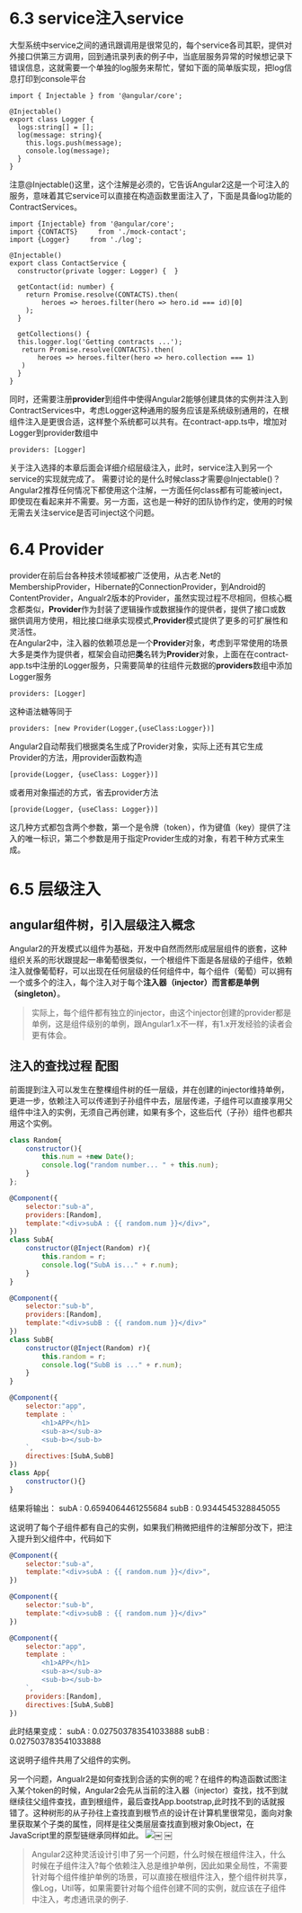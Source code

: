 # 6.3 service注入service
大型系统中service之间的通讯跟调用是很常见的，每个service各司其职，提供对外接口供第三方调用，回到通讯录列表的例子中，当底层服务异常的时候想记录下错误信息，这就需要一个单独的log服务来帮忙，譬如下面的简单版实现，把log信息打印到console平台

	import { Injectable } from '@angular/core';
	
	@Injectable()
	export class Logger {
	  logs:string[] = [];
	  log(message: string){
	    this.logs.push(message);
	    console.log(message);
	  }
	}
注意@Injectable()这里，这个注解是必须的，它告诉Angular2这是一个可注入的服务，意味着其它service可以直接在构造函数里面注入了，下面是具备log功能的ContractServices。

	import {Injectable} from '@angular/core';
	import {CONTACTS}     from './mock-contact';
	import {Logger}     from './log';
	
	@Injectable()
	export class ContactService {
	  constructor(private logger: Logger) {  }
	
	  getContact(id: number) {
	    return Promise.resolve(CONTACTS).then(
	        heroes => heroes.filter(hero => hero.id === id)[0]
	    );
	  }
	
	  getCollections() {
      this.logger.log('Getting contracts ...');
	   return Promise.resolve(CONTACTS).then(
	       heroes => heroes.filter(hero => hero.collection === 1)
	   )
	  }
	}
同时，还需要注册**provider**到组件中使得Angular2能够创建具体的实例并注入到ContractServices中，考虑Logger这种通用的服务应该是系统级别通用的，在根组件注入是更很合适，这样整个系统都可以共有。在contract-app.ts中，增加对Logger到provider数组中
```
providers: [Logger]
```
关于注入选择的本章后面会详细介绍层级注入，此时，service注入到另一个service的实现就完成了。
需要讨论的是什么时候class才需要@Injectable()？Angular2推荐任何情况下都使用这个注解，一方面任何class都有可能被inject，即使现在看起来并不需要。另一方面，这也是一种好的团队协作约定，使用的时候无需去关注service是否可inject这个问题。


# 6.4 Provider
provider在前后台各种技术领域都被广泛使用，从古老.Net的MembershipProvider，Hibernate的ConnectionProvider，到Android的ContentProvider，Angualr2版本的Provider，虽然实现过程不尽相同，但核心概念都类似，**Provider**作为封装了逻辑操作或数据操作的提供者，提供了接口或数据供调用方使用，相比接口继承实现模式,**Provider**模式提供了更多的可扩展性和灵活性。  
在Angular2中，注入器的依赖项总是一个**Provider**对象，考虑到平常使用的场景大多是类作为提供者，框架会自动把**类**名转为**Provider**对象，上面在在contract-app.ts中注册的Logger服务，只需要简单的往组件元数据的**providers**数组中添加Logger服务  

	providers: [Logger]

这种语法糖等同于

	providers: [new Provider(Logger,{useClass:Logger})] 
	
Angular2自动帮我们根据类名生成了Provider对象，实际上还有其它生成Provider的方法，用provider函数构造
	
	[provide(Logger, {useClass: Logger})]
或者用对象描述的方式，省去provider方法

	[provide(Logger, {useClass: Logger})]
这几种方式都包含两个参数，第一个是令牌（token），作为键值（key）提供了注入的唯一标识，第二个参数是用于指定Provider生成的对象，有若干种方式来生成。

# 6.5 层级注入
## angular组件树，引入层级注入概念
Angular2的开发模式以组件为基础，开发中自然而然形成层层组件的嵌套，这种组织关系的形状跟提起一串葡萄很类似，一个根组件下面是各层级的子组件，依赖注入就像葡萄籽，可以出现在任何层级的任何组件中，每个组件（葡萄）可以拥有一个或多个的注入，每个注入对于每个**注入器（injector）**而言都是**单例（singleton）**。


> 实际上，每个组件都有独立的injector，由这个injector创建的provider都是单例，这是组件级别的单例，跟Angular1.x不一样，有1.x开发经验的读者会更有体会。

## 注入的查找过程 配图
前面提到注入可以发生在整棵组件树的任一层级，并在创建的injector维持单例，更进一步，依赖注入可以传递到子孙组件中去，层层传递，子组件可以直接享用父组件中注入的实例，无须自己再创建，如果有多个，这些后代（子孙）组件也都共用这个实例。

``` javascript
class Random{
	constructor(){
		this.num = +new Date();
		console.log("random number... " + this.num);
	}
};

@Component({
	selector:"sub-a",
	providers:[Random],
	template:"<div>subA : {{ random.num }}</div>",
})
class SubA{
	constructor(@Inject(Random) r){
		this.random = r;
    	console.log("SubA is..." + r.num);
	}
}

@Component({
	selector:"sub-b",
	providers:[Random],
	template:"<div>subB : {{ random.num }}</div>"
})
class SubB{
	constructor(@Inject(Random) r){
    	this.random = r;
		console.log("SubB is ..." + r.num);
	}
}

@Component({
	selector:"app",
	template : `
		<h1>APP</h1>
		<sub-a></sub-a>
		<sub-b></sub-b>
	`,
	directives:[SubA,SubB]
})
class App{
	constructor(){}
}

```
结果将输出：
subA : 0.6594064461255684
subB : 0.9344545328845055

这说明了每个子组件都有自己的实例，如果我们稍微把组件的注解部分改下，把注入提升到父组件中，代码如下

``` javascript
@Component({
	selector:"sub-a",
	template:"<div>subA : {{ random.num }}</div>",
})

@Component({
	selector:"sub-b",
	template:"<div>subB : {{ random.num }}</div>"
})

@Component({
	selector:"app",
	template : `
		<h1>APP</h1>
		<sub-a></sub-a>
		<sub-b></sub-b>
	`,
	providers:[Random],
    directives:[SubA,SubB]
})
```
此时结果变成：
subA : 0.027503783541033888
subB : 0.027503783541033888

这说明子组件共用了父组件的实例。

另一个问题，Angualr2是如何查找到合适的实例的呢？在组件的构造函数试图注入某个token的时候，Angular2会先从当前的注入器（injector）查找，找不到就继续往父组件查找，直到根组件，最后查找App.bootstrap,此时找不到的话就报错了。这种树形的从子孙往上查找直到根节点的设计在计算机里很常见，面向对象里获取某个子类的属性，同样是往父类层层查找直到根对象Object，在JavaScript里的原型链继承同样如此。
![](media/14658674688748/14660433159079.jpg)￼
￼
> Angular2这种灵活设计引申了另一个问题，什么时候在根组件注入，什么时候在子组件注入?每个依赖注入总是维护单例，因此如果全局性，不需要针对每个组件维护单例的场景，可以直接在根组件注入，整个组件树共享，像Log，Util等，如果需要针对每个组件创建不同的实例，就应该在子组件中注入，考虑通讯录的例子.

